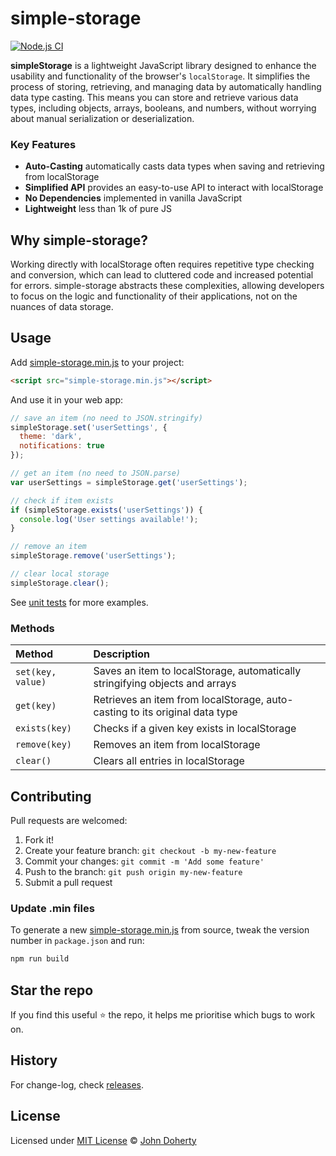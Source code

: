 # simple-storage

[![Node.js CI](https://github.com/john-doherty/simple-storage/actions/workflows/ci.yml/badge.svg)](https://github.com/john-doherty/simple-storage/actions/workflows/ci.yml)

**simpleStorage** is a lightweight JavaScript library designed to enhance the usability and functionality of the browser's `localStorage`. It simplifies the process of storing, retrieving, and managing data by automatically handling data type casting. This means you can store and retrieve various data types, including objects, arrays, booleans, and numbers, without worrying about manual serialization or deserialization.

### Key Features
* **Auto-Casting** automatically casts data types when saving and retrieving from localStorage
* **Simplified API** provides an easy-to-use API to interact with localStorage
* **No Dependencies** implemented in vanilla JavaScript
* **Lightweight** less than 1k of pure JS

## Why simple-storage?

Working directly with localStorage often requires repetitive type checking and conversion, which can lead to cluttered code and increased potential for errors. simple-storage abstracts these complexities, allowing developers to focus on the logic and functionality of their applications, not on the nuances of data storage.

## Usage

Add [simple-storage.min.js](dist/simple-storage.min.js) to your project:

```html
<script src="simple-storage.min.js"></script>
```

And use it in your web app:

```js
// save an item (no need to JSON.stringify)
simpleStorage.set('userSettings', {
  theme: 'dark',
  notifications: true
});

// get an item (no need to JSON.parse)
var userSettings = simpleStorage.get('userSettings');

// check if item exists
if (simpleStorage.exists('userSettings')) {
  console.log('User settings available!');
}

// remove an item
simpleStorage.remove('userSettings');

// clear local storage
simpleStorage.clear();
```

See [unit tests](/tests/simple-storage-casting-spec.js) for more examples.

### Methods

Method            | Description
:-----------------|:----------------------------------------------------------------------------
`set(key, value)` | Saves an item to localStorage, automatically stringifying objects and arrays
`get(key)`        | Retrieves an item from localStorage, auto-casting to its original data type
`exists(key)`     | Checks if a given key exists in localStorage
`remove(key)`     | Removes an item from localStorage
`clear()`         | Clears all entries in localStorage

## Contributing

Pull requests are welcomed:

1. Fork it!
2. Create your feature branch: `git checkout -b my-new-feature`
3. Commit your changes: `git commit -m 'Add some feature'`
4. Push to the branch: `git push origin my-new-feature`
5. Submit a pull request

### Update .min files

To generate a new [simple-storage.min.js](dist/simple-storage.min.js) from source, tweak the version number in `package.json` and run:

```bash
npm run build
```

## Star the repo

If you find this useful ⭐ the repo, it helps me prioritise which bugs to work on.

## History

For change-log, check [releases](https://github.com/john-doherty/simple-storage/releases).

## License

Licensed under [MIT License](LICENSE) &copy; [John Doherty](https://twitter.com/mrJohnDoherty)